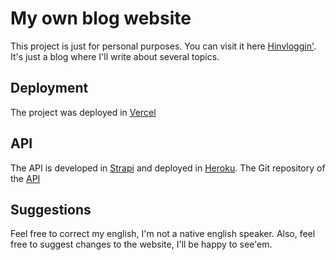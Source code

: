 # My own blog website

This project is just for personal purposes. You can visit it here [Hinvloggin'](https://hinvloggin.vercel.app/).
It's just a blog where I'll write about several topics.

## Deployment

The project was deployed in [Vercel](https://vercel.com)

## API

The API is developed in [Strapi](https://strapi.io) and deployed in [Heroku](https://heroku.com).
The Git repository of the [API](https://github.com/sebasvil20/hinvlogging-api)

## Suggestions

Feel free to correct my english, I'm not a native english speaker.
Also, feel free to suggest changes to the website, I'll be happy to see'em.
